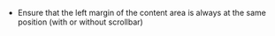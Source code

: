 * Ensure that the left margin of the content area is always at the same position
  (with or without scrollbar)
